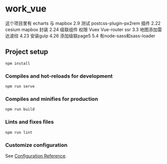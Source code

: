 # work_vue

这个项目里有 echarts 与 mapbox
2.9 测试 postcss-plugin-px2rem 插件
2.22 cesium mapbox 封装
2.24 级联组件 权限 Vuex Vue-router ssr
3.3 地图添加雷达波纹
4.23 安装gulp
4.26 添加级联page5
5.4 有node-sass和sass-loader

## Project setup

```
npm install
```

### Compiles and hot-reloads for development

```
npm run serve
```

### Compiles and minifies for production

```
npm run build
```

### Lints and fixes files

```
npm run lint
```

### Customize configuration

See [Configuration Reference](https://cli.vuejs.org/config/).
